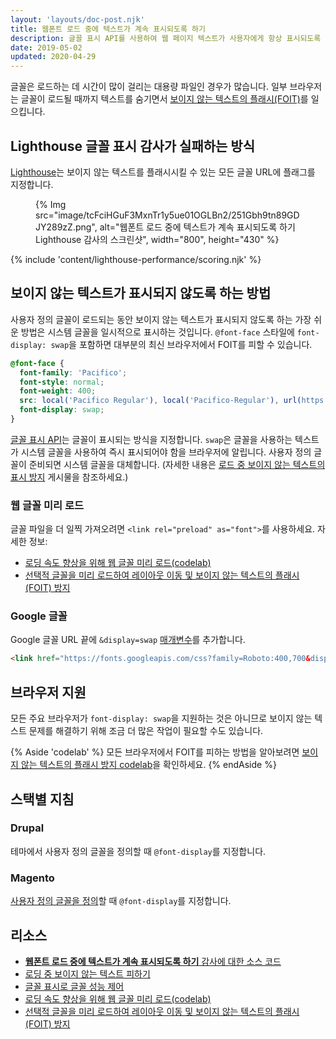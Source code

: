 ```yaml
---
layout: 'layouts/doc-post.njk'
title: 웹폰트 로드 중에 텍스트가 계속 표시되도록 하기
description: 글꼴 표시 API를 사용하여 웹 페이지 텍스트가 사용자에게 항상 표시되도록 하는 방법을 알아보세요.
date: 2019-05-02
updated: 2020-04-29
---
```


글꼴은 로드하는 데 시간이 많이 걸리는 대용량 파일인 경우가 많습니다. 일부 브라우저는 글꼴이 로드될 때까지 텍스트를 숨기면서 [보이지 않는 텍스트의 플래시(FOIT)](https://web.dev/avoid-invisible-text/)를 일으킵니다.

## Lighthouse 글꼴 표시 감사가 실패하는 방식

[Lighthouse](https://developers.google.com/web/tools/lighthouse/)는 보이지 않는 텍스트를 플래시시킬 수 있는 모든 글꼴 URL에 플래그를 지정합니다.

<figure>   {% Img src="image/tcFciHGuF3MxnTr1y5ue01OGLBn2/251Gbh9tn89GDJY289zZ.png", alt="웹폰트 로드 중에 텍스트가 계속 표시되도록 하기 Lighthouse 감사의 스크린샷", width="800", height="430" %}</figure>

{% include 'content/lighthouse-performance/scoring.njk' %}

## 보이지 않는 텍스트가 표시되지 않도록 하는 방법

사용자 정의 글꼴이 로드되는 동안 보이지 않는 텍스트가 표시되지 않도록 하는 가장 쉬운 방법은 시스템 글꼴을 일시적으로 표시하는 것입니다. `@font-face` 스타일에 `font-display: swap`을 포함하면 대부분의 최신 브라우저에서 FOIT를 피할 수 있습니다.

```css
@font-face {
  font-family: 'Pacifico';
  font-style: normal;
  font-weight: 400;
  src: local('Pacifico Regular'), local('Pacifico-Regular'), url(https://fonts.gstatic.com/s/pacifico/v12/FwZY7-Qmy14u9lezJ-6H6MmBp0u-.woff2) format('woff2');
  font-display: swap;
}
```

[글꼴 표시 API](https://developer.mozilla.org/docs/Web/CSS/@font-face/font-display)는 글꼴이 표시되는 방식을 지정합니다. `swap`은 글꼴을 사용하는 텍스트가 시스템 글꼴을 사용하여 즉시 표시되어야 함을 브라우저에 알립니다. 사용자 정의 글꼴이 준비되면 시스템 글꼴을 대체합니다. (자세한 내용은 [로드 중 보이지 않는 텍스트의 표시 방지](https://web.dev/avoid-invisible-text/) 게시물을 참조하세요.)

### 웹 글꼴 미리 로드

글꼴 파일을 더 일찍 가져오려면 `<link rel="preload" as="font">`를 사용하세요. 자세한 정보:

- [로딩 속도 향상을 위해 웹 글꼴 미리 로드(codelab)](https://web.dev/codelab-preload-web-fonts/)
- [선택적 글꼴을 미리 로드하여 레이아웃 이동 및 보이지 않는 텍스트의 플래시(FOIT) 방지](https://web.dev/preload-optional-fonts/)

### Google 글꼴

Google 글꼴 URL 끝에 `&display=swap` [매개변수](https://developer.mozilla.org/docs/Learn/Common_questions/What_is_a_URL#Basics_anatomy_of_a_URL)를 추가합니다.

```html
<link href="https://fonts.googleapis.com/css?family=Roboto:400,700&display=swap" rel="stylesheet">
```

## 브라우저 지원

모든 주요 브라우저가 `font-display: swap`을 지원하는 것은 아니므로 보이지 않는 텍스트 문제를 해결하기 위해 조금 더 많은 작업이 필요할 수도 있습니다.

{% Aside 'codelab' %} 모든 브라우저에서 FOIT를 피하는 방법을 알아보려면 [보이지 않는 텍스트의 플래시 방지 codelab](https://web.dev/codelab-avoid-invisible-text)을 확인하세요. {% endAside %}

## 스택별 지침

### Drupal

테마에서 사용자 정의 글꼴을 정의할 때 `@font-display`를 지정합니다.

### Magento

[사용자 정의 글꼴을 정의](https://devdocs.magento.com/guides/v2.3/frontend-dev-guide/css-topics/using-fonts.html)할 때 `@font-display`를 지정합니다.

## 리소스

- [**웹폰트 로드 중에 텍스트가 계속 표시되도록 하기** 감사에 대한 소스 코드](https://github.com/GoogleChrome/lighthouse/blob/master/lighthouse-core/audits/font-display.js)
- [로딩 중 보이지 않는 텍스트 피하기](https://web.dev/avoid-invisible-text/)
- [글꼴 표시로 글꼴 성능 제어](https://developers.google.com/web/updates/2016/02/font-display)
- [로딩 속도 향상을 위해 웹 글꼴 미리 로드(codelab)](https://web.dev/codelab-preload-web-fonts/)
- [선택적 글꼴을 미리 로드하여 레이아웃 이동 및 보이지 않는 텍스트의 플래시(FOIT) 방지](https://web.dev/preload-optional-fonts/)
